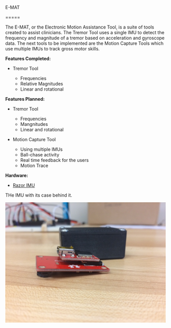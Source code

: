 E-MAT

=====


The E-MAT, or the Electronic Motion Assistance Tool, is a suite of tools created to assist clinicians. The Tremor Tool uses a single IMU to detect the frequency and magnitude of a tremor based on acceleration and gyroscope data. The next tools to be implemented are the Motion Capture Tools which use multiple IMUs to track gross motor skills.

**Features Completed:**
* Tremor Tool

  * Frequencies
  * Relative Magnitudes
  * Linear and rotational


**Features Planned:**
* Tremor Tool
  * Frequencies
  * Mangnitudes
  * Linear and rotational

* Motion Capture Tool
  * Using multiple IMUs
  * Ball-chase activity
  * Real time feedback for the users
  * Motion Trace

**Hardware:**
*  [Razor IMU](https://www.sparkfun.com/products/10736)

THe IMU with its case behind it.

![Hardware](/Photos/hardware.JPG?raw=true)
